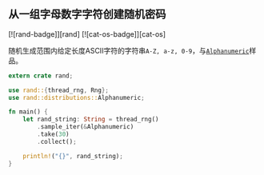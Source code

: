 ## 从一组字母数字字符创建随机密码

[![rand-badge]][rand] [![cat-os-badge]][cat-os]

随机生成范围内给定长度ASCII字符的字符串`A-Z,
a-z, 0-9`，与[`Alphanumeric`]样品。

```rust
extern crate rand;

use rand::{thread_rng, Rng};
use rand::distributions::Alphanumeric;

fn main() {
    let rand_string: String = thread_rng()
        .sample_iter(&Alphanumeric)
        .take(30)
        .collect();

    println!("{}", rand_string);
}
```

[`alphanumeric`]: https://docs.rs/rand/*/rand/distributions/struct.Alphanumeric.html
